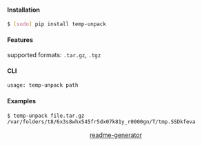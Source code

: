 <!--
https://pypi.org/project/readme-generator/
-->

#### Installation
```bash
$ [sudo] pip install temp-unpack
```

#### Features
supported formats: `.tar.gz`, `.tgz`

#### CLI
```bash
usage: temp-unpack path
```

#### Examples
```bash
$ temp-unpack file.tar.gz
/var/folders/t8/6x3s8whx545fr5dx07k81y_r0000gn/T/tmp.SSDkfeva
```

<p align="center">
    <a href="https://pypi.org/project/readme-generator/">readme-generator</a>
</p>